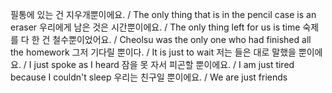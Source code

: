 필통에 있는 건 지우개뿐이에요. / The only thing that is in the pencil case is an eraser
우리에게 남은 것은 시간뿐이에요. / The only thing left for us is time
숙제를 다 한 건 철수뿐이었어요. / Cheolsu was the only one who had finished all the homework
그저 기다릴 뿐이다. / It is just to wait
저는 들은 대로 말했을 뿐이에요. / I just spoke as I heard
잠을 못 자서 피곤할 뿐이에요. / I am just tired because I couldn't sleep
우리는 친구일 뿐이에요. / We are just friends